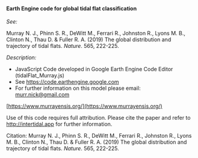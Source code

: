 #### Earth Engine code for global tidal flat classification

*See:*

Murray N. J., Phinn S. R., DeWitt M., Ferrari R., Johnston R., Lyons M. B., Clinton N., Thau D. & Fuller R. A. (2019) The global distribution and trajectory of tidal flats. *Nature*. 565, 222-225.

*Description:*
* JavaScript Code developed in Google Earth Engine Code Editor (tidalFlat_Murray.js)
* See https://code.earthengine.google.com
* For further information on this model please email: murr.nick@gmail.com

[https://www.murrayensis.org/](https://www.murrayensis.org/)

Use of this code requires full attribution. Please cite the paper and refer to http://intertidal.app for further information.

Citation: 
Murray N. J., Phinn S. R., DeWitt M., Ferrari R., Johnston R., Lyons M. B., Clinton N., Thau D. & Fuller R. A. (2019) The global distribution and trajectory of tidal flats. *Nature*. 565, 222-225.
